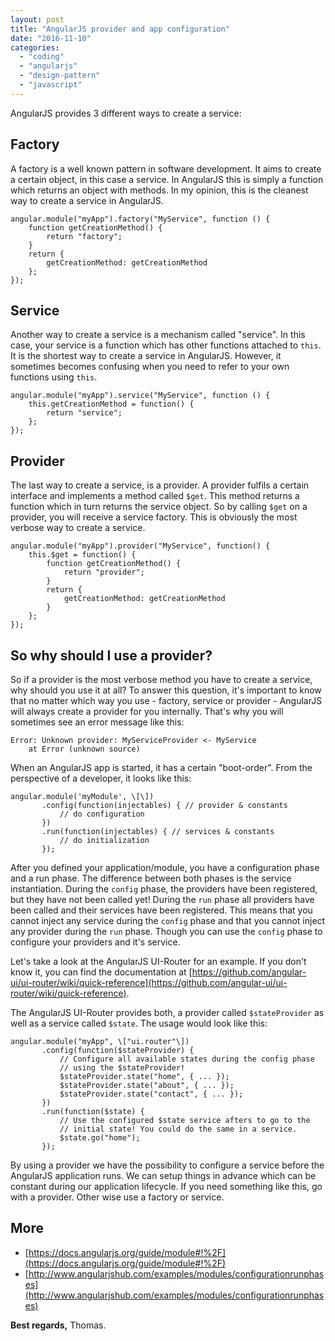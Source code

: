 ```yaml
---
layout: post
title: "AngularJS provider and app configuration"
date: "2016-11-10"
categories: 
  - "coding"
  - "angularjs"
  - "design-pattern"
  - "javascript"
---
```


AngularJS provides 3 different ways to create a service:

## Factory

A factory is a well known pattern in software development. It aims to create a certain object, in this case a service. In AngularJS this is simply a function which returns an object with methods. In my opinion, this is the cleanest way to create a service in AngularJS.

    angular.module("myApp").factory("MyService", function () {
        function getCreationMethod() {
            return "factory";
        }
        return {
            getCreationMethod: getCreationMethod
        };
    });

## Service

Another way to create a service is a mechanism called "service". In this case, your service is a function which has other functions attached to `this`. It is the shortest way to create a service in AngularJS. However, it sometimes becomes confusing when you need to refer to your own functions using `this`.

    angular.module("myApp").service("MyService", function () {
        this.getCreationMethod = function() {
            return "service";
        };
    });

## Provider

The last way to create a service, is a provider. A provider fulfils a certain interface and implements a method called `$get`. This method returns a function which in turn returns the service object. So by calling `$get` on a provider, you will receive a service factory. This is obviously the most verbose way to create a service.

    angular.module("myApp").provider("MyService", function() {
        this.$get = function() {
            function getCreationMethod() {
                return "provider";
            }
            return {
                getCreationMethod: getCreationMethod
            }
        };
    });

## So why should I use a provider?

So if a provider is the most verbose method you have to create a service, why should you use it at all? To answer this question, it's important to know that no matter which way you use - factory, service or provider - AngularJS will always create a provider for you internally. That's why you will sometimes see an error message like this:

    Error: Unknown provider: MyServiceProvider <- MyService
        at Error (unknown source)

When an AngularJS app is started, it has a certain "boot-order". From the perspective of a developer, it looks like this:

    angular.module('myModule', \[\])
           .config(function(injectables) { // provider & constants
               // do configuration
           })
           .run(function(injectables) { // services & constants
               // do initialization
           });

After you defined your application/module, you have a configuration phase and a run phase. The difference between both phases is the service instantiation. During the `config` phase, the providers have been registered, but they have not been called yet! During the `run` phase all providers have been called and their services have been registered. This means that you cannot inject any service during the `config` phase and that you cannot inject any provider during the `run` phase. Though you can use the `config` phase to configure your providers and it's service.

Let's take a look at the AngularJS UI-Router for an example. If you don't know it, you can find the documentation at [https://github.com/angular-ui/ui-router/wiki/quick-reference](https://github.com/angular-ui/ui-router/wiki/quick-reference).

The AngularJS UI-Router provides both, a provider called `$stateProvider` as well as a service called `$state`. The usage would look like this:

    angular.module("myApp", \["ui.router"\])
           .config(function($stateProvider) {
               // Configure all available states during the config phase  
               // using the $stateProvider!
               $stateProvider.state("home", { ... });
               $stateProvider.state("about", { ... });
               $stateProvider.state("contact", { ... });
           })
           .run(function($state) {
               // Use the configured $state service afters to go to the 
               // initial state! You could do the same in a service.
               $state.go("home");
           });

By using a provider we have the possibility to configure a service before the AngularJS application runs. We can setup things in advance which can be constant during our application lifecycle. If you need something like this, go with a provider. Other wise use a factory or service.

## More

- [https://docs.angularjs.org/guide/module#!%2F](https://docs.angularjs.org/guide/module#!%2F)
- [http://www.angularjshub.com/examples/modules/configurationrunphases](http://www.angularjshub.com/examples/modules/configurationrunphases)

**Best regards,** Thomas.
